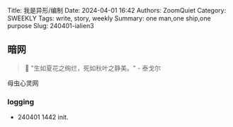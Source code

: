 Title: 我是异形/编制
Date: 2024-04-01 16:42
Authors: ZoomQuiet
Category: SWEEKLY
Tags: write, story, weekly
Summary: one man,one ship,one purpose
Slug: 240401-ialien3

## 暗网

>  🌳 "生如夏花之绚烂，死如秋叶之静美。" - 泰戈尔

母虫心灵网

### logging


- 240401 1442 init.


